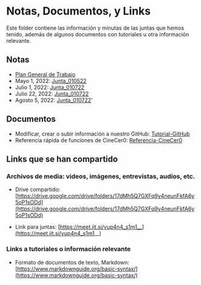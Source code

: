 # Notas, Documentos, y Links

Este folder contiene las información y minutas de las juntas que hemos tenido, además de algunos documentos con tutoriales u otra información relevante.

## Notas

  + [Plan General de Trabajo](Plan_General.md)
  + Mayo 1, 2022: [Junta_010522](Junta_010522.md)
  + Julio 1, 2022: [Junta_010722](Junta_010722.md)
  + Julio 22, 2022: [Junta_010722](Junta_220722.md)
  + Agosto 5, 2022: [Junta_010722](Junta_050822.md)'

## Documentos

  + Modificar, crear o subir información a nuestro GitHub: [Tutorial-GitHub](Tutorial-GitHub.md)
  + Referencia rápida de funciones de CineCer0: [Referencia-CineCer0](Referencia-CineCer0.md)

## Links que se han compartido

### Archivos de media: videos, imágenes, entrevistas, audios, etc.

  + Drive compartido: [https://drive.google.com/drive/folders/17dMh5Q7GXFq9y4neunFkfA6y5oP1sODd](https://drive.google.com/drive/folders/17dMh5Q7GXFq9y4neunFkfA6y5oP1sODd)  

  + Link para juntas: [https://meet.jit.si/yup4n4_s1m1__](https://meet.jit.si/yup4n4_s1m1__)

### Links a tutoriales o información relevante

  + Formato de documentos de texto, Markdown: [https://www.markdownguide.org/basic-syntax/](https://www.markdownguide.org/basic-syntax/)  
